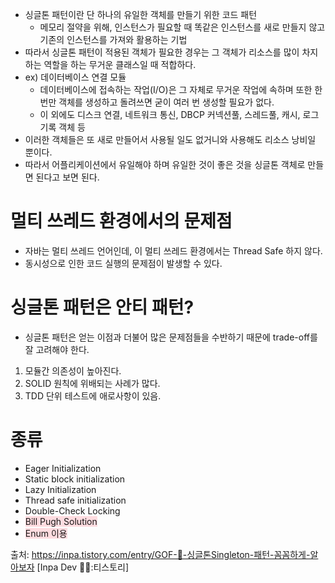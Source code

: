- 싱글톤 패턴이란 단 하나의 유일한 객체를 만들기 위한 코드 패턴
  - 메모리 절약을 위해, 인스턴스가 필요할 때 똑같은 인스턴스를 새로 만들지 않고 기존의 인스턴스를 가져와 활용하는 기법
- 따라서 싱글톤 패턴이 적용된 객체가 필요한 경우는 그 객체가 리소스를 많이 차지하는 역할을 하는 무거운 클래스일 때 적합하다.
- ex) 데이터베이스 연결 모듈
  - 데이터베이스에 접속하는 작업(I/O)은 그 자체로 무거운 작업에 속하며 또한 한 번만 객체를 생성하고 돌려쓰면 굳이 여러 번 생성할 필요가 없다.
  - 이 외에도 디스크 연결, 네트워크 통신, DBCP 커넥션풀, 스레드풀, 캐시, 로그 기록 객체 등
- 이러한 객체들은 또 새로 만들어서 사용될 일도 없거니와 사용해도 리소스 낭비일 뿐이다.
- 따라서 어플리케이션에서 유일해야 하며 유일한 것이 좋은 것을 싱글톤 객체로 만들면 된다고 보면 된다.

# 멀티 쓰레드 환경에서의 문제점
- 자바는 멀티 쓰레드 언어인데, 이 멀티 쓰레드 환경에서는 Thread Safe 하지 않다.
- 동시성으로 인한 코드 실행의 문제점이 발생할 수 있다.

# 싱글톤 패턴은 안티 패턴?
- 싱글톤 패턴은 얻는 이점과 더불어 많은 문제점들을 수반하기 때문에 trade-off를 잘 고려해야 한다.

1. 모듈간 의존성이 높아진다.
2. SOLID 원칙에 위배되는 사례가 많다.
3. TDD 단위 테스트에 애로사항이 있음.

# 종류
- Eager Initialization
- Static block initialization
- Lazy Initialization
- Thread safe initialization
- Double-Check Locking
- <span style="background:#ffdce0">Bill Pugh Solution</span>
- <span style="background:#ffdce0">Enum 이용</span>

출처: https://inpa.tistory.com/entry/GOF-💠-싱글톤Singleton-패턴-꼼꼼하게-알아보자 [Inpa Dev 👨‍💻:티스토리]